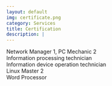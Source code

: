 ```yaml
---
layout: default
img: certificate.png
category: Services
title: Certification
description: |
---
```

Network Manager 1, PC Mechanic 2<br>
Information processing technician<br>
Information device operation technician<br>
Linux Master 2<br>
Word Processor<br>
